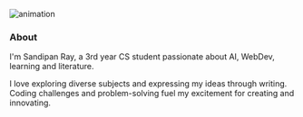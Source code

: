 ![animation](https://rayypan.github.io/rayypan/res/31548-robot-says-hello.gif?raw=1)

### About

I'm Sandipan Ray, a 3rd year CS student passionate about AI, WebDev, learning and literature. 

I love exploring diverse subjects and expressing my ideas through writing. Coding challenges and problem-solving fuel my excitement for creating and innovating.

<!--
**rayypan/rayypan** is a ✨ _special_ ✨ repository because its `README.md` (this file) appears on your GitHub profile.

Here are some ideas to get you started:

- 🔭 I’m currently working on ...
- 🌱 I’m currently learning ...
- 👯 I’m looking to collaborate on ...
- 🤔 I’m looking for help with ...
- 💬 Ask me about ...
- 📫 How to reach me: ...
- 😄 Pronouns: ...
- ⚡ Fun fact: ...
-->
